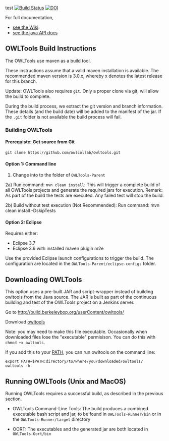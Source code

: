 test
[![Build Status](https://travis-ci.org/owlcollab/owltools.svg?branch=master)](https://travis-ci.org/owlcollab/owltools)
[![DOI](https://zenodo.org/badge/13996/owlcollab/owltools.svg)](https://zenodo.org/badge/latestdoi/13996/owlcollab/owltools)

For full documentation,

 * [see the Wiki](https://github.com/owlcollab/owltools/wiki).
 * [see the java API docs](https://owlcollab.github.io/owltools)

## OWLTools Build Instructions

The OWLTools use maven as a build tool.

These instructions assume that a valid maven installation is available. The recommended maven version is 3.0.x, whereby x denotes the latest release for this branch.

Update: OWLTools also requires `git`. Only a proper clone via git, will allow the build to complete.

During the build process, we extract the git version and branch information. These details (and the build date) will be added to the manifest of the jar. If the `.git` folder is not available the build process will fail.

### Building OWLTools

#### Prerequiste: Get source from Git

`git clone https://github.com/owlcollab/owltools.git`

#### Option 1: Command line

1) Change into to the folder of `OWLTools-Parent`

2a) Run command: `mvn clean install`: This will trigger a complete build of all OWLTools projects and generate the required jars for execution. Remark: As part of the build the tests are executed. Any failed test will stop the build.

2b) Build without test execution (Not Recommended): Run command: mvn clean install -DskipTests

#### Option 2: Eclipse

Requires either:
* Eclipse 3.7
* Eclipse 3.6 with installed maven plugin m2e

Use the provided Eclipse launch configurations to trigger the build. The configuration are located in the `OWLTools-Parent/eclipse-configs` folder.

## Downloading OWLTools

This option uses a pre-built JAR and script-wrapper instead of building owltools from the Java source. The JAR is built as part of the continuous building and test of the OWLTools project on a Jenkins server.

Go to http://build.berkeleybop.org/userContent/owltools/

Download [owltools](http://build.berkeleybop.org/userContent/owltools/owltools)

Note: you may need to make this file executable. Occasionally when downloaded files lose the "executable" permisison. You can do this with `chmod +x owltools`.

If you add this to your [PATH](https://en.wikipedia.org/wiki/PATH_(variable)), you can run owltools on the command line:

```
export PATH=$PATH:directory/to/where/you/downloaded/owltools/
owltools -h
```

## Running OWLTools (Unix and MacOS)

Running OWLTools requires a successful build, as described in the previous section.

+ OWLTools Command-Line Tools: The build produces a combined executable bash script and jar, to be found in `OWLTools-Runner/bin`
or in the `OWLTools-Runner/target` directory

+ OORT: The executables and the generated jar are both located in `OWLTools-Oort/bin`
